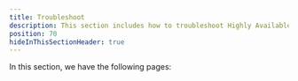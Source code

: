 ```yaml
---
title: Troubleshoot
description: This section includes how to troubleshoot Highly Available Octopus
position: 70
hideInThisSectionHeader: true
---
```


In this section, we have the following pages:
